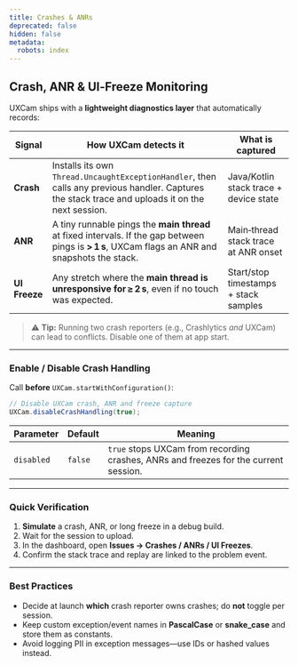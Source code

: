 ```yaml
---
title: Crashes & ANRs
deprecated: false
hidden: false
metadata:
  robots: index
---
```

## Crash, ANR & UI‑Freeze Monitoring

UXCam ships with a **lightweight diagnostics layer** that automatically records:

| Signal        | How UXCam detects it                                                                                                                              | What is captured                       |
| ------------- | ------------------------------------------------------------------------------------------------------------------------------------------------- | -------------------------------------- |
| **Crash**     | Installs its own `Thread.UncaughtExceptionHandler`, then calls any previous handler. Captures the stack trace and uploads it on the next session. | Java/Kotlin stack trace + device state |
| **ANR**       | A tiny runnable pings the **main thread** at fixed intervals. If the gap between pings is **> 1 s**, UXCam flags an ANR and snapshots the stack.  | Main‑thread stack trace at ANR onset   |
| **UI Freeze** | Any stretch where the **main thread is unresponsive for ≥ 2 s**, even if no touch was expected.                                                   | Start/stop timestamps + stack samples  |

> ⚠️ **Tip:** Running two crash reporters (e.g., Crashlytics *and* UXCam) can lead to conflicts. Disable one of them at app start.

***

### Enable / Disable Crash Handling

Call **before** `UXCam.startWithConfiguration()`:

```java
// Disable UXCam crash, ANR and freeze capture
UXCam.disableCrashHandling(true);
```

| Parameter  | Default | Meaning                                                                              |
| ---------- | ------- | ------------------------------------------------------------------------------------ |
| `disabled` | `false` | `true` stops UXCam from recording crashes, ANRs and freezes for the current session. |

***

### Quick Verification

1. **Simulate** a crash, ANR, or long freeze in a debug build.
2. Wait for the session to upload.
3. In the dashboard, open **Issues → Crashes / ANRs / UI Freezes**.
4. Confirm the stack trace and replay are linked to the problem event.

***

### Best Practices

* Decide at launch **which** crash reporter owns crashes; do **not** toggle per session.
* Keep custom exception/event names in **PascalCase** or **snake\_case** and store them as constants.
* Avoid logging PII in exception messages—use IDs or hashed values instead.